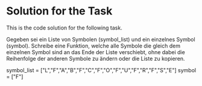 # Solution for the Task
This is the code solution for the following task. 

Gegeben sei ein Liste von Symbolen (symbol_list) und ein einzelnes Symbol (symbol).
Schreibe eine Funktion, welche alle Symbole die gleich dem einzelnen Symbol sind an das Ende der Liste verschiebt, ohne dabei die Reihenfolge der anderen Symbole zu ändern oder die Liste zu kopieren.

symbol_list = ["L","F","A","B","F","C","F","O","F","U","F","R","F","S","E"]
symbol = ["F"]
